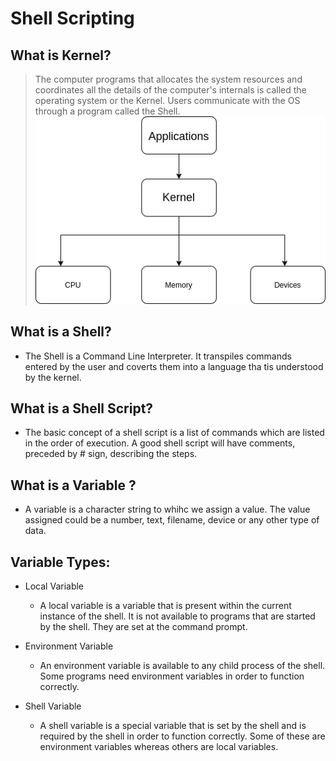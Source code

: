 # Shell Scripting

## What is Kernel?
> The computer programs that allocates the system resources and coordinates all the details of the computer's internals is called the operating system or the Kernel. Users communicate with the OS through a program called the Shell. ![Kernal image](./assets/kernel.png)

## What is a Shell?
- The Shell is a Command Line Interpreter. It transpiles commands entered by the user and coverts them into a language tha tis understood by the kernel.

## What is a Shell Script?
- The basic concept of a shell script is a list of commands which are listed in the order of execution. A good shell script will have comments, preceded by # sign, describing the steps.

## What is a Variable ?
- A variable is a character string to whihc we assign a value. The value assigned could be a number, text, filename, device or any other type of data.

## Variable Types:
- Local Variable
  - A local variable is a variable that is present within the current instance of the shell. It is not available to programs that are started by the shell. They are set at the command prompt.

- Environment Variable
  - An environment variable is available to any child process of the shell. Some programs need environment variables in order to function correctly.

- Shell Variable
  - A shell variable is a special variable that is set by the shell and is required by the shell in order to function correctly. Some of these are environment variables whereas others are local variables.
